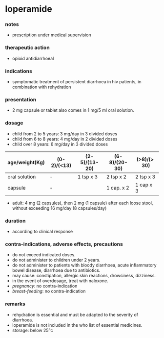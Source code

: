 # loperamide

### notes
+ prescription under medical supervision

### therapeutic action
+ opioid antidiarrhoeal

### indications
+ symptomatic treatment of persistent diarrhoea in hiv patients, in combination with rehydration

### presentation
+ 2 mg capsule or tablet
also comes in 1 mg/5 ml oral solution.

### dosage
+ child from 2 to 5 years: 3 mg/day in 3 divided doses
+ child from 6 to 8 years: 4 mg/day in 2 divided doses
+ child over 8 years: 6 mg/day in 3 divided doses

| age/weight(Kg) | (0-2)/(<13) | (2-5)/(13-20) | (6-8)/(20-30) | (>8)/(> 30) |
|----------------|-------------|---------------|---------------|-------------|
| oral solution  | -           | 1 tsp x 3     | 2 tsp x 2     | 2 tsp x 3   |
| capsule        | -           |               | 1 cap. x 2    | 1 cap x 3   |

+ adult: 4 mg (2 capsules), then 2 mg (1 capsule) after each loose stool, without exceeding 16 mg/day (8 capsules/day)

### duration
+ according to clinical response

### contra-indications, adverse effects, precautions
+ do not exceed indicated doses.
+ do not administer to children under 2 years.
+ do not administer to patients with bloody diarrhoea, acute inflammatory bowel disease, diarrhoea due to antibiotics.
+ may cause: constipation, allergic skin reactions, drowsiness, dizziness.
+ in the event of overdosage, treat with naloxone.
+ *pregnancy*: no contra-indication
+ *breast-feeding*: no contra-indication

### remarks
+ rehydration is essential and must be adapted to the severity of diarrhoea.
+ loperamide is not included in the who list of essential medicines.
+ storage: below 25°c